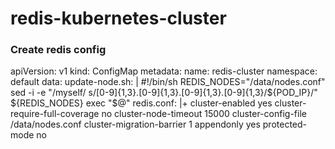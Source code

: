 # redis-kubernetes-cluster
### Create redis config ###
  apiVersion: v1
  kind: ConfigMap
  metadata:
    name: redis-cluster
    namespace: default
  data:
    update-node.sh: |
      #!/bin/sh
      REDIS_NODES="/data/nodes.conf"
      sed -i -e "/myself/ s/[0-9]\{1,3\}\.[0-9]\{1,3\}\.[0-9]\{1,3\}\.[0-9]\{1,3\}/${POD_IP}/" ${REDIS_NODES}
      exec "$@"
    redis.conf: |+
      cluster-enabled yes
      cluster-require-full-coverage no
      cluster-node-timeout 15000
      cluster-config-file /data/nodes.conf
      cluster-migration-barrier 1
      appendonly yes
      protected-mode no
